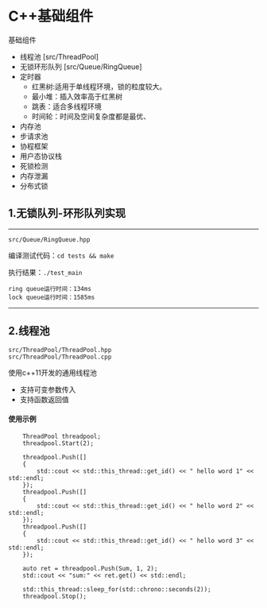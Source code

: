 #   C++基础组件
基础组件
- 线程池 [src/ThreadPool]
- 无锁环形队列 [src/Queue/RingQueue]
- 定时器
  - 红黑树:适用于单线程环境，锁的粒度较大。
  - 最小堆：插入效率高于红黑树
  - 跳表：适合多线程环境
  - 时间轮：时间及空间复杂度都是最优、
- 内存池
- 步请求池
- 协程框架
- 用户态协议栈
- 死锁检测
- 内存泄漏
- 分布式锁
                    
## 1.无锁队列-环形队列实现

------------
```
src/Queue/RingQueue.hpp
```
编译测试代码：`cd tests && make`

执行结果：`./test_main `
```
ring queue运行时间：134ms
lock queue运行时间：1585ms
```
------------
## 2.线程池
```
src/ThreadPool/ThreadPool.hpp
src/ThreadPool/ThreadPool.cpp
```
使用c++11开发的通用线程池
- 支持可变参数传入
- 支持函数返回值

#### 使用示例　
        ThreadPool threadpool;
        threadpool.Start(2);

        threadpool.Push([]
        {
            std::cout << std::this_thread::get_id() << " hello word 1" << std::endl;
        });
        threadpool.Push([]
        {
            std::cout << std::this_thread::get_id() << " hello word 2" << std::endl;
        });
        threadpool.Push([]
        {
            std::cout << std::this_thread::get_id() << " hello word 3" << std::endl;
        });

        auto ret = threadpool.Push(Sum, 1, 2);
        std::cout << "sum:" << ret.get() << std::endl;

        std::this_thread::sleep_for(std::chrono::seconds(2));
        threadpool.Stop();
